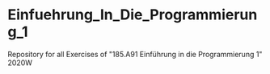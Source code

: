 # Einfuehrung_In_Die_Programmierung_1
Repository for all Exercises of "185.A91 Einführung in die Programmierung 1" 2020W
